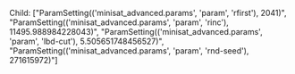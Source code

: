 Child: ["ParamSetting(('minisat_advanced.params', 'param', 'rfirst'), 2041)", "ParamSetting(('minisat_advanced.params', 'param', 'rinc'), 11495.988984228043)", "ParamSetting(('minisat_advanced.params', 'param', 'lbd-cut'), 5.505651748456527)", "ParamSetting(('minisat_advanced.params', 'param', 'rnd-seed'), 271615972)"]